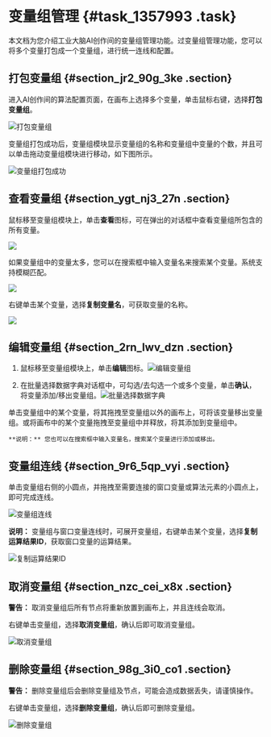 # 变量组管理 {#task_1357993 .task}

本文档为您介绍工业大脑AI创作间的变量组管理功能。过变量组管理功能，您可以将多个变量打包成一个变量组，进行统一连线和配置。

## 打包变量组 {#section_jr2_90g_3ke .section}

进入AI创作间的算法配置页面，在画布上选择多个变量，单击鼠标右键，选择**打包变量组**。

![打包变量组](http://static-aliyun-doc.oss-cn-hangzhou.aliyuncs.com/assets/img/1082614/156706571253050_zh-CN.png)

变量组打包成功后，变量组模块显示变量组的名称和变量组中变量的个数，并且可以单击拖动变量组模块进行移动，如下图所示。

![变量组打包成功](http://static-aliyun-doc.oss-cn-hangzhou.aliyuncs.com/assets/img/1082614/156706571253051_zh-CN.png)

## 查看变量组 {#section_ygt_nj3_27n .section}

鼠标移至变量组模块上，单击**查看**图标，可在弹出的对话框中查看变量组所包含的所有变量。

![](http://static-aliyun-doc.oss-cn-hangzhou.aliyuncs.com/assets/img/1082614/156706571253052_zh-CN.png)

如果变量组中的变量太多，您可以在搜索框中输入变量名来搜索某个变量。系统支持模糊匹配。

![](http://static-aliyun-doc.oss-cn-hangzhou.aliyuncs.com/assets/img/1082614/156706571253053_zh-CN.png)

右键单击某个变量，选择**复制变量名**，可获取变量的名称。

![](http://static-aliyun-doc.oss-cn-hangzhou.aliyuncs.com/assets/img/1082614/156706571253054_zh-CN.png)

## 编辑变量组 {#section_2rn_lwv_dzn .section}

1.  鼠标移至变量组模块上，单击**编辑**图标。![编辑变量组](http://static-aliyun-doc.oss-cn-hangzhou.aliyuncs.com/assets/img/1082614/156706571253055_zh-CN.png)


2.  在批量选择数据字典对话框中，可勾选/去勾选一个或多个变量，单击**确认**，将变量添加/移出变量组。![批量选择数据字典](http://static-aliyun-doc.oss-cn-hangzhou.aliyuncs.com/assets/img/1082614/156706571253056_zh-CN.png)

 单击变量组中的某个变量，将其拖拽至变量组以外的画布上，可将该变量移出变量组。或将画布中的某个变量拖拽至变量组中并释放，将其添加到变量组中。

    **说明：** 您也可以在搜索框中输入变量名，搜索某个变量进行添加或移出。


## 变量组连线 {#section_9r6_5qp_vyi .section}

单击变量组右侧的小圆点，并拖拽至需要连接的窗口变量或算法元素的小圆点上，即可完成连线。

![变量组连线](http://static-aliyun-doc.oss-cn-hangzhou.aliyuncs.com/assets/img/1082614/156706571353057_zh-CN.png)

**说明：** 变量组与窗口变量连线时，可展开变量组，右键单击某个变量，选择**复制运算结果ID**，获取窗口变量的运算结果。

![复制运算结果ID](http://static-aliyun-doc.oss-cn-hangzhou.aliyuncs.com/assets/img/1082614/156706571353058_zh-CN.png)

## 取消变量组 {#section_nzc_cei_x8x .section}

**警告：** 取消变量组后所有节点将重新放置到画布上，并且连线会取消。

右键单击变量组，选择**取消变量组**，确认后即可取消变量组。

![取消变量组](http://static-aliyun-doc.oss-cn-hangzhou.aliyuncs.com/assets/img/1082614/156706571353059_zh-CN.png)

## 删除变量组 {#section_98g_3i0_co1 .section}

**警告：** 删除变量组后会删除变量组及节点，可能会造成数据丢失，请谨慎操作。

右键单击变量组，选择**删除变量组**，确认后即可删除变量组。

![删除变量组](http://static-aliyun-doc.oss-cn-hangzhou.aliyuncs.com/assets/img/1082614/156706571353060_zh-CN.png)

